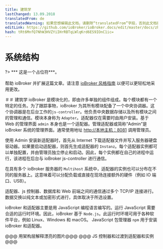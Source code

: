 ```yaml
---
title: 建筑学
lastChanged: 13.09.2018
translatedFrom: de
translatedWarning: 如果您想编辑此文档，请删除“translatedFrom”字段，否则此文档将再次自动翻译
editLink: https://github.com/ioBroker/ioBroker.docs/edit/master/docs/zh-cn/basics/architecture.md
hash: tRt6MnfQ7NhW3HVZYiIHrRBTqLWlqKrd6ES9IOnC1ic=
---
```

# 系统结构
?> *** 这是一个占位符***。<br><br>帮助 ioBroker 并扩展这篇文章。请注意 [ioBroker 风格指南](https://www.iobroker.net/#de/documentation/community/styleguidedoc.md) 以便可以更轻松地采用更改。

＃＃ 建筑学
ioBroker 是模块化的，即由许多单独的组件组成。每个模块都有一个特定的任务。为了跟踪事物，ioBroker 为其所有模块配备了一个中央协调器。这个协调器是在后台工作的`js-controller`。他负责中央数据存储以及所有模块之间的管理和通信。模块本身称为 `Adapter`。适配器仅在需要时由用户安装。基于 Web 的管理界面 `admin` 本身也是一个适配器。管理适配器或简称“Admin”是 ioBroker 系统的管理界面。通常使用地址 [http://本地主机：8081](http://localhost:8081) 调用管理员。

使用 Admin 安装新适配器时，首先从 Internet 下载适配器文件并写入服务器硬盘驱动器。如果要启动适配器，则首先生成适配器的 `Instanz`。每个适配器实例都可以单独配置，并由管理员独立停止和启动。因此，每个实例都在自己的进程中运行，该进程在后台与 ioBroker js-controller 进行通信。

在具有多个 ioBroker 服务器的 `Multihost` 系统中，适配器的实例也可以分布在不同的服务器上。这意味着可以分配负载或直接在现场连接额外的硬件（例如 IO 端口、USB）。

适配器、js 控制器、数据库和 Web 前端之间的通信通过多个 TCP/IP 连接进行。数据交换以纯文本或加密形式进行，具体取决于所选设置。

ioBroker 和适配器主要是用 JavaScript 编程语言编写的。运行 JavaScript 需要合适的运行时环境。因此，ioBroker 基于 `Node.js`。此运行时环境可用于各种软件平台，例如 Linux、Windows 和 macOS。 JavaScript 包管理器 `npm` 用于安装 ioBroker 和适配器。

@@@ 用架构层解释漂亮的图片@@@ @@@ JS 控制器和过渡到适配器和实例@@@